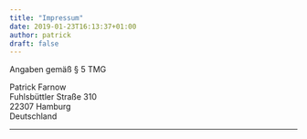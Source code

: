 ```yaml
---
title: "Impressum"
date: 2019-01-23T16:13:37+01:00
author: patrick
draft: false
---
```



Angaben gemäß § 5 TMG


Patrick Farnow  
Fuhlsbüttler Straße 310  
22307 Hamburg  
Deutschland

---
